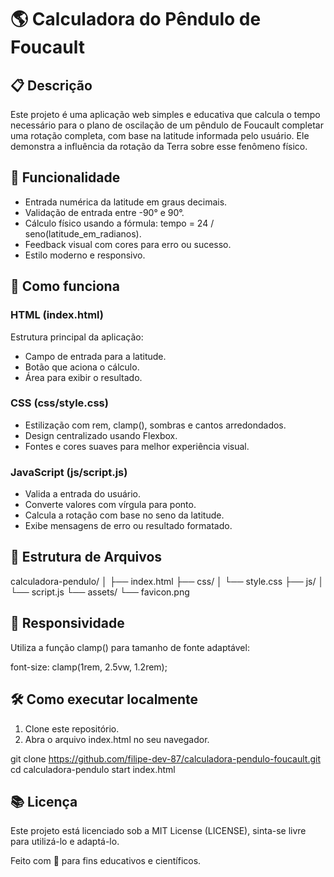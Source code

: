 # 🌎 Calculadora do Pêndulo de Foucault

## 📋 Descrição
Este projeto é uma aplicação web simples e educativa que calcula o tempo necessário para o plano de oscilação de um pêndulo de Foucault completar uma rotação completa, com base na latitude informada pelo usuário. Ele demonstra a influência da rotação da Terra sobre esse fenômeno físico.

## 🚀 Funcionalidade
- Entrada numérica da latitude em graus decimais.
- Validação de entrada entre -90° e 90°.
- Cálculo físico usando a fórmula: tempo = 24 / seno(latitude_em_radianos).
- Feedback visual com cores para erro ou sucesso.
- Estilo moderno e responsivo.

## 🧠 Como funciona
### HTML (index.html)
Estrutura principal da aplicação:
- Campo de entrada para a latitude.
- Botão que aciona o cálculo.
- Área para exibir o resultado.

### CSS (css/style.css)
- Estilização com rem, clamp(), sombras e cantos arredondados.
- Design centralizado usando Flexbox.
- Fontes e cores suaves para melhor experiência visual.

### JavaScript (js/script.js)
- Valida a entrada do usuário.
- Converte valores com vírgula para ponto.
- Calcula a rotação com base no seno da latitude.
- Exibe mensagens de erro ou resultado formatado.

## 📁 Estrutura de Arquivos

calculadora-pendulo/
│
├── index.html
├── css/
│   └── style.css
├── js/
│   └── script.js
└── assets/
    └── favicon.png

## 📱 Responsividade
Utiliza a função clamp() para tamanho de fonte adaptável:

font-size: clamp(1rem, 2.5vw, 1.2rem);

## 🛠️ Como executar localmente
1. Clone este repositório.
2. Abra o arquivo index.html no seu navegador.

git clone https://github.com/filipe-dev-87/calculadora-pendulo-foucault.git
cd calculadora-pendulo
start index.html

## 📚 Licença
Este projeto está licenciado sob a MIT License (LICENSE), sinta-se livre para utilizá-lo e adaptá-lo.

Feito com 💙 para fins educativos e científicos.